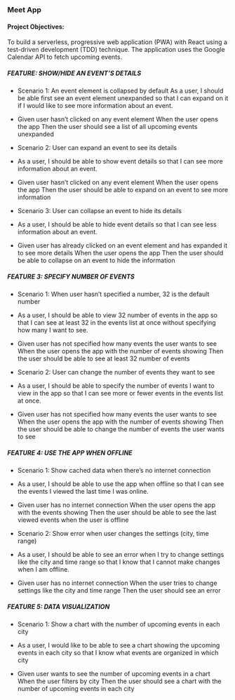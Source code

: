 ### Meet App ###

#### Project Objectives: ####
To build a serverless, progressive web application (PWA) with React using a
test-driven development (TDD) technique. The application uses the Google
Calendar API to fetch upcoming events.

##### FEATURE: SHOW/HIDE AN EVENT'S DETAILS #####
*	Scenario 1: An event element is collapsed by default
	As a user, I should be able first see an event element unexpanded so that I can expand on it if I would like to see more information about an event.

*	Given user hasn’t clicked on any event element
When the user opens the app
Then the user should see a list of all upcoming events unexpanded

*	Scenario 2: User can expand an event to see its details
*	As a user, I should be able to show event details so that I can see more information about an event.
*	Given user hasn’t clicked on any event element
When the user opens the app
Then the user should be able to expand on an event to see more information
*	Scenario 3: User can collapse an event to hide its details
*	As a user, I should be able to hide event details so that I can see less information about an event.

*	Given user has already clicked on an event element and has expanded it to see more details
When the user opens the app
Then the user should be able to collapse on an event to hide the information

##### FEATURE 3: SPECIFY NUMBER OF EVENTS #####
*	Scenario 1: When user hasn’t specified a number, 32 is the default number
*	As a user, I should be able to view 32 number of events in the app so that I can see at least 32 in the events list at once without specifying how many I want to see. 
*	Given user has not specified how many events the user wants to see
When the user opens the app with the number of events showing
Then the user should be able to see at least 32 number of events

*	Scenario 2: User can change the number of events they want to see
*	As a user, I should be able to specify the number of events I want to view in the app so that I can see more or fewer events in the events list at once. 
*	Given user has not specified how many events the user wants to see
When the user opens the app with the number of events showing
Then the user should be able to change the number of events the user wants to see

##### FEATURE 4: USE THE APP WHEN OFFLINE #####
*	Scenario 1: Show cached data when there’s no internet connection
*	As a user, I should be able to use the app when offline so that I can see the events I viewed the last time I was online. 

*	Given user has no internet connection 
When the user opens the app with the events showing
Then the user should be able to see the last viewed events when the user is offline

*	Scenario 2: Show error when user changes the settings (city, time range)
*	As a user, I should be able to see an error when I try to change settings like the city and time range so that I know that I cannot make changes when I am offline. 

*	Given user has no internet connection 
When the user tries to change settings like the city and time range
Then the user should see an error

##### FEATURE 5: DATA VISUALIZATION #####
*	Scenario 1: Show a chart with the number of upcoming events in each city
*	As a user, I would like to be able to see a chart showing the upcoming events in each city so that I know what events are organized in which city

*	Given user wants to see the number of upcoming events in a chart 
When the user filters by city
Then the user should see a chart with the number of upcoming events in each city

